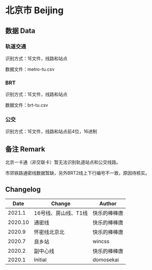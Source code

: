 # 北京市 Beijing

## 数据 Data

### 轨道交通

识别方式：1E文件，线路和站点

数据文件：metro-tu.csv

### BRT

识别方式：1E文件，线路和站点

数据文件：brt-tu.csv

### 公交

识别方式：1E文件，线路和站点前4位，16进制

## 备注 Remark

北京一卡通（非交联卡）暂无法识别轨道站点和公交线路。

市郊铁路通密线数据暂缺，另外BRT2线上下行编号不一致，原因待核实。

## Changelog

Date | Change | Author
-----|--------|-------
2021.1 | 16号线、房山线、T1线 | 快乐的棒棒唐
2020.10 | 通密线 | 快乐的棒棒唐
2020.9 | 怀密线北京北 | 快乐的棒棒唐
2020.7 | 良乡站 | wincss
2020.2 | 副中心线 | 快乐的棒棒唐
2020.1 | Initial | domosekai
